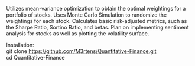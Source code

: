 Utilizes mean-variance optimization to obtain the optimal weightings for a portfolio of stocks. 
Uses Monte Carlo Simulation to randomize the weightings for each stock. Calculates basic risk-adjusted metrics, such as the Sharpe Ratio, Sortino Ratio, and betas.
Plan on implementing sentiment analysis for stocks as well as plotting the volatility surface. 


  
Installation:  
git clone https://github.com/M3rtens/Quantitative-Finance.git  
cd Quantitative-Finance
